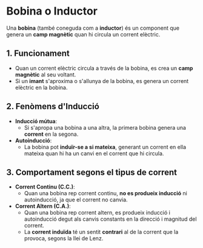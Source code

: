 # Bobina o Inductor

Una **bobina** (també coneguda com a **inductor**) és un component que genera un **camp magnètic** quan hi circula un corrent elèctric.

## 1. Funcionament
- Quan un corrent elèctric circula a través de la bobina, es crea un **camp magnètic** al seu voltant.
- Si un **imant** s'aproxima o s'allunya de la bobina, es genera un corrent elèctric en la bobina.

## 2. Fenòmens d'Inducció
- **Inducció mútua**:
  - Si s'apropa una bobina a una altra, la primera bobina genera una **corrent** en la segona.
- **Autoinducció**:
  - La bobina pot **induïr-se a si mateixa**, generant un corrent en ella mateixa quan hi ha un canvi en el corrent que hi circula.

## 3. Comportament segons el tipus de corrent
- **Corrent Continu (C.C.)**:
  - Quan una bobina rep corrent continu, **no es produeix inducció** ni autoinducció, ja que el corrent no canvia.
- **Corrent Altern (C.A.)**:
  - Quan una bobina rep corrent altern, es produeix inducció i autoinducció degut als canvis constants en la direcció i magnitud del corrent.
  - La **corrent induïda** té un sentit **contrari** al de la corrent que la provoca, segons la llei de Lenz.